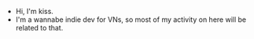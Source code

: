- Hi, I'm kiss. 
- I'm a wannabe indie dev for VNs, so most of my activity on here will be related to that.

<!---
kissxsleep/kissxsleep is a ✨ special ✨ repository because its `README.md` (this file) appears on your GitHub profile.
You can click the Preview link to take a look at your changes.
--->
